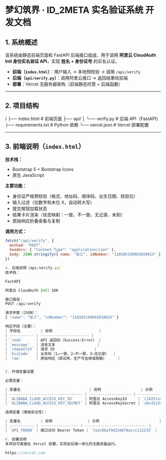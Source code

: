 # 梦幻筑界 · ID_2META 实名验证系统 开发文档

## 1. 系统概述
该系统由静态前端页面和 FastAPI 后端接口组成，用于调用 **阿里云 CloudAuth Intl 身份实名验证 API**，实现 **姓名 + 身份证号** 的实名认证。

- **前端（`index.html`）**：用户输入 → 本地预校验 → 调用 `/api/verify`
- **后端（`api/verify.py`）**：调用阿里云接口 → 返回结果给前端
- **部署**：Vercel 无服务器架构（前端静态托管 + 后端函数）

---

## 2. 项目结构
/
├── index.html # 前端页面
├── api/
│ └── verify.py # 后端 API（FastAPI）
├── requirements.txt # Python 依赖
└── vercel.json # Vercel 部署配置


---

## 3. 前端说明（`index.html`）

**技术栈：**
- Bootstrap 5 + Bootstrap Icons
- 原生 JavaScript

**主要功能：**
- 身份证严格预校验（格式、地址码、顺序码、出生日期、校验位）
- 输入过滤（仅数字和末位 X，自动转大写）
- 提交按钮加载状态
- 结果卡片渲染（状态映射：一致、不一致、无记录、未知）
- 原始响应折叠查看与复制

**调用方式：**
```javascript
fetch("/api/verify", {
  method: "POST",
  headers: { "Content-Type": "application/json" },
  body: JSON.stringify({ name: "张三", idNumber: "11010519900101001X" })
})

4. 后端说明（api/verify.py）
技术栈：

FastAPI

阿里云 CloudAuth Intl SDK

接口路径：
POST /api/verify

请求参数（JSON）：
{ "name": "张三", "idNumber": "11010519900101001X" }

响应字段（主要）：
| 字段名         | 说明                     |
| ----------- | ---------------------- |
| `code`      | API 返回码（Success/Error） |
| `message`   | 消息文本                   |
| `requestId` | 请求 ID                  |
| `bizCode`   | 业务码（1=一致，2=不一致，3=无记录）  |
| `raw`       | 原始响应（调试用，生产可去掉或脱敏）     |


5. 环境变量设置

必需变量：

| 变量名                               | 说明                  | 示例               |
| --------------------------------- | ------------------- | ---------------- |
| `ALIBABA_CLOUD_ACCESS_KEY_ID`     | 阿里云 AccessKeyId     | `LTAI5txxxxxxxx` |
| `ALIBABA_CLOUD_ACCESS_KEY_SECRET` | 阿里云 AccessKeySecret | `abcd1234xxxx`   |

选填变量（增强安全性）：

| 变量名         | 说明                | 示例                           |
| ----------- | ----------------- | ---------------------------- |
| `API_TOKEN` | 接口访问 Bearer Token | `7a3c8baf9d234678accc112233` |

6. 部署说明
本项目可直接在 Vercel 部署，实现前后端一体化的无服务器运行。

https://vercel.com

